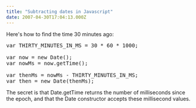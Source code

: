 ```yaml
---
title: "Subtracting dates in Javascript"
date: 2007-04-30T17:04:13.000Z
---
```

Here's how to find the time 30 minutes ago:

<pre>var THIRTY_MINUTES_IN_MS = 30 * 60 * 1000;

var now = new Date();
var nowMs = now.getTime();

var thenMs = nowMs - THIRTY_MINUTES_IN_MS;
var then = new Date(thenMs);</pre>

The secret is that Date.getTime returns the number of milliseconds since the epoch, and that the Date constructor accepts these millisecond values.
